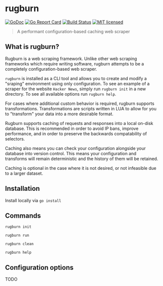 # rugburn
[![GoDoc](https://godoc.org/github.com/prettymuchbryce/rugburn?status.svg)](https://godoc.org/github.com/prettymuchbryce/rugburn)
[![Go Report Card](https://goreportcard.com/badge/github.com/prettymuchbryce/rugburn)](https://goreportcard.com/report/github.com/prettymuchbryce/rugburn)
[![Build Status](https://travis-ci.org/prettymuchbryce/rugburn.svg?branch=master)](https://travis-ci.org/prettymuchbryce/rugburn)
[![MIT licensed](https://img.shields.io/badge/license-MIT-blue.svg)](https://raw.githubusercontent.com/prettymuchbryce/rugburn/master/LICENSE)

> A performant configuration-based caching web scraper

## What is rugburn?

Rugburn is a web scraping framework. Unlike other web scraping frameworks which require writing
software, rugburn attempts to be a completely configuration-based web scraper.

`rugburn` is installed as a CLI tool and allows you to create and modify a "sraping" environment
using only configuration. To see an example of a scraper for the website `Hacker News`, simply run
`rugburn init` in a new directory. To see all available options run `rugburn help`.

For cases where additional custom behavior is required, rugburn supports transformations.
Transformations are scripts written in LUA to allow for you to "transform" your data into a more
desirable format.

Rugburn supports caching of requests and responses into a local on-disk database. This is
recommended in order to avoid IP bans, improve performance, and in order to preserve the backwards
compatability of selectors.

Caching also means you can check your configuration alongside your database into version control.
This means your configuration and transforms will remain deterministic and the history of them
will be retained.

Caching is optional in the case where it is not desired, or not infeasible due to a larger
dataset.

## Installation

Install locally via `go install`

## Commands

`rugburn init`

`rugburn run`

`rugburn clean`

`rugburn help`

## Configuration options

TODO 
